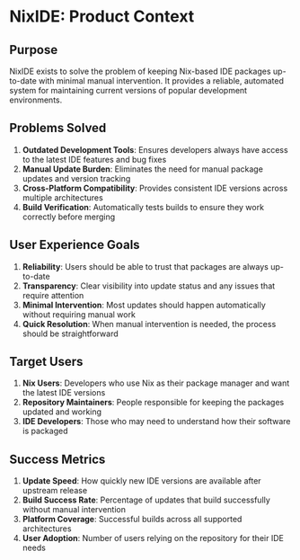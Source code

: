 # NixIDE: Product Context

## Purpose

NixIDE exists to solve the problem of keeping Nix-based IDE packages up-to-date with minimal manual intervention. It provides a reliable, automated system for maintaining current versions of popular development environments.

## Problems Solved

1. **Outdated Development Tools**: Ensures developers always have access to the latest IDE features and bug fixes
2. **Manual Update Burden**: Eliminates the need for manual package updates and version tracking
3. **Cross-Platform Compatibility**: Provides consistent IDE versions across multiple architectures
4. **Build Verification**: Automatically tests builds to ensure they work correctly before merging

## User Experience Goals

1. **Reliability**: Users should be able to trust that packages are always up-to-date
2. **Transparency**: Clear visibility into update status and any issues that require attention
3. **Minimal Intervention**: Most updates should happen automatically without requiring manual work
4. **Quick Resolution**: When manual intervention is needed, the process should be straightforward

## Target Users

1. **Nix Users**: Developers who use Nix as their package manager and want the latest IDE versions
2. **Repository Maintainers**: People responsible for keeping the packages updated and working
3. **IDE Developers**: Those who may need to understand how their software is packaged

## Success Metrics

1. **Update Speed**: How quickly new IDE versions are available after upstream release
2. **Build Success Rate**: Percentage of updates that build successfully without manual intervention
3. **Platform Coverage**: Successful builds across all supported architectures
4. **User Adoption**: Number of users relying on the repository for their IDE needs
